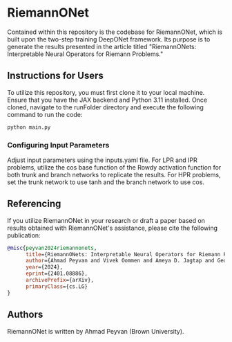 # RiemannONet

Contained within this repository is the codebase for RiemannONet, which is built upon the two-step training DeepONet framework. Its purpose is to generate the results presented in the article titled "RiemannONets: Interpretable Neural Operators for Riemann Problems."


## Instructions for Users

To utilize this repository, you must first clone it to your local machine. Ensure that you have the JAX backend and Python 3.11 installed. Once cloned, navigate to the runFolder directory and execute the following command to run the code:
```python
python main.py
```
### Configuring Input Parameters
Adjust input parameters using the inputs.yaml file. For LPR and IPR problems, utilize the cos base function of the Rowdy activation function for both trunk and branch networks to replicate the results. For HPR problems, set the trunk network to use tanh and the branch network to use cos. 

## Referencing

If you utilize RiemannONet in your research or draft a paper based on results obtained with RiemannONet's assistance, please cite the following publication:

```bibtex
@misc{peyvan2024riemannonets,
      title={RiemannONets: Interpretable Neural Operators for Riemann Problems}, 
      author={Ahmad Peyvan and Vivek Oommen and Ameya D. Jagtap and George Em Karniadakis},
      year={2024},
      eprint={2401.08886},
      archivePrefix={arXiv},
      primaryClass={cs.LG}
}
```
## Authors
RiemannONet is written by Ahmad Peyvan (Brown University).

